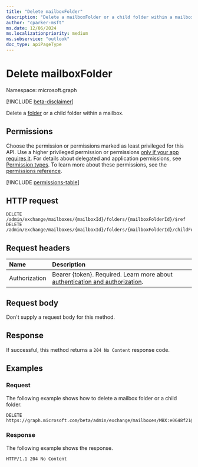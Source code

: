 ```yaml
---
title: "Delete mailboxFolder"
description: "Delete a mailboxFolder or a child folder within a mailbox."
author: "cparker-msft"
ms.date: 12/06/2024
ms.localizationpriority: medium
ms.subservice: "outlook"
doc_type: apiPageType
---
```


# Delete mailboxFolder

Namespace: microsoft.graph

[!INCLUDE [beta-disclaimer](../../includes/beta-disclaimer.md)]

Delete a [folder](../resources/mailboxfolder.md) or a child folder within a mailbox.

## Permissions

Choose the permission or permissions marked as least privileged for this API. Use a higher privileged permission or permissions [only if your app requires it](/graph/permissions-overview#best-practices-for-using-microsoft-graph-permissions). For details about delegated and application permissions, see [Permission types](/graph/permissions-overview#permission-types). To learn more about these permissions, see the [permissions reference](/graph/permissions-reference).

<!-- {
  "blockType": "permissions",
  "name": "mailbox-delete-folders-permissions"
}
-->
[!INCLUDE [permissions-table](../includes/permissions/mailbox-delete-folders-permissions.md)]

## HTTP request

<!-- {
  "blockType": "ignored"
}
-->
``` http
DELETE /admin/exchange/mailboxes/{mailboxId}/folders/{mailboxFolderId}/$ref
DELETE /admin/exchange/mailboxes/{mailboxId}/folders/{mailboxFolderId}/childFolders/{mailboxFolderId}/$ref
```

## Request headers

|Name|Description|
|:---|:---|
|Authorization|Bearer {token}. Required. Learn more about [authentication and authorization](/graph/auth/auth-concepts).|

## Request body

Don't supply a request body for this method.

## Response

If successful, this method returns a `204 No Content` response code.

## Examples

### Request

The following example shows how to delete a mailbox folder or a child folder.
<!-- {
  "blockType": "request",
  "name": "delete_mailboxfolder"
}
-->
``` http
DELETE https://graph.microsoft.com/beta/admin/exchange/mailboxes/MBX:e0648f21@aab09c93/folders/AAMkAGVmMDEzM
```

### Response

The following example shows the response.

<!-- {
  "blockType": "response",
  "truncated": true
}
-->
``` http
HTTP/1.1 204 No Content
```
